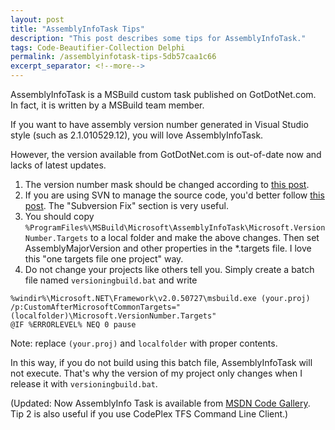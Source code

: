 ```yaml
---
layout: post
title: "AssemblyInfoTask Tips"
description: "This post describes some tips for AssemblyInfoTask."
tags: Code-Beautifier-Collection Delphi
permalink: /assemblyinfotask-tips-5db57caa1c66
excerpt_separator: <!--more-->
---
```

AssemblyInfoTask is a MSBuild custom task published on GotDotNet.com. In fact, it is written by a MSBuild team member.

If you want to have assembly version number generated in Visual Studio style (such as 2.1.010529.12), you will love AssemblyInfoTask.
<!--more-->

However, the version available from GotDotNet.com is out-of-date now and lacks of latest updates.

1. The version number mask should be changed according to [this post](https://learn.microsoft.com/en-us/archive/blogs/msbuild/fixing-invalid-version-number-problems-with-the-assemblyinfotask).
1. If you are using SVN to manage the source code, you'd better follow [this post](https://www.andrewconnell.com/blog/using-msbuild-to-generate-assembly-version-info-at-build-time-including-subversion-fix/). The "Subversion Fix" section is very useful.
1. You should copy `%ProgramFiles%\MSBuild\Microsoft\AssemblyInfoTask\Microsoft.VersionNumber.Targets` to a local folder and make the above changes. Then set AssemblyMajorVersion and other properties in the *.targets file. I love this "one targets file one project" way.
1. Do not change your projects like others tell you. Simply create a batch file named `versioningbuild.bat` and write

``` batch
%windir%\Microsoft.NET\Framework\v2.0.50727\msbuild.exe (your.proj) /p:CustomAfterMicrosoftCommonTargets="(localfolder)\Microsoft.VersionNumber.Targets"
@IF %ERRORLEVEL% NEQ 0 pause
```

Note: replace `(your.proj)` and `localfolder` with proper contents.

In this way, if you do not build using this batch file, AssemblyInfoTask will not execute. That's why the version of my project only changes when I release it with `versioningbuild.bat`.

(Updated: Now AssemblyInfo Task is available from [MSDN Code Gallery](http://code.msdn.microsoft.com/AssemblyInfoTaskvers). Tip 2 is also useful if you use CodePlex TFS Command Line Client.)
